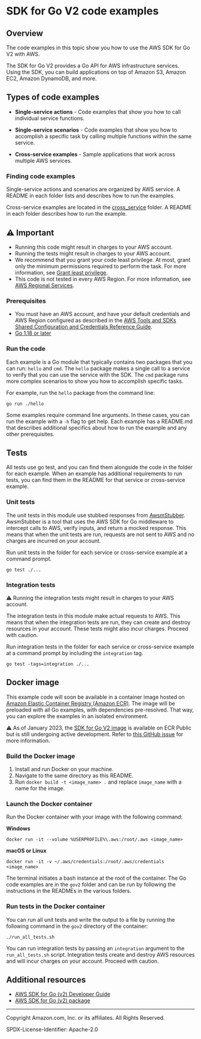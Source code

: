 # SDK for Go V2 code examples

## Overview

The code examples in this topic show you how to use the AWS SDK for Go V2 with AWS. 

The SDK for Go V2 provides a Go API for AWS infrastructure services. Using the 
SDK, you can build applications on top of Amazon S3, Amazon EC2, Amazon DynamoDB, 
and more.

## Types of code examples

* **Single-service actions** - Code examples that show you how to call individual 
  service functions.

* **Single-service scenarios** - Code examples that show you how to accomplish a 
  specific task by calling multiple functions within the same service.

* **Cross-service examples** - Sample applications that work across multiple AWS 
  services.

### Finding code examples

Single-service actions and scenarios are organized by AWS service. 
A README in each folder lists and describes how to run the examples.

Cross-service examples are located in the [cross_service](cross_service) folder. 
A README in each folder describes how to run the example.

## ⚠️ Important

* Running this code might result in charges to your AWS account. 
* Running the tests might result in charges to your AWS account.
* We recommend that you grant your code least privilege. At most, grant only the 
  minimum permissions required to perform the task. For more information, see 
  [Grant least privilege](https://docs.aws.amazon.com/IAM/latest/UserGuide/best-practices.html#grant-least-privilege). 
* This code is not tested in every AWS Region. For more information, 
  see [AWS Regional Services](https://aws.amazon.com/about-aws/global-infrastructure/regional-product-services).

### Prerequisites

* You must have an AWS account, and have your default credentials and AWS Region
  configured as described in the
  [AWS Tools and SDKs Shared Configuration and Credentials Reference Guide](https://docs.aws.amazon.com/credref/latest/refdocs/creds-config-files.html).
* [Go 1.18 or later](https://go.dev/doc/install)

### Run the code

Each example is a Go module that typically contains two packages that you can run: 
`hello` and `cmd`. The `hello` package makes a single call to a service to verify that you 
can use the service with the SDK. The `cmd` package runs more complex scenarios
to show you how to accomplish specific tasks.

For example, run the `hello` package from the command line:

```
go run ./hello
```

Some examples require command line arguments. In these cases, you can run the example
with a `-h` flag to get help. Each example has a README.md that describes additional 
specifics about how to run the example and any other prerequisites. 

## Tests

All tests use go test, and you can find them alongside the code in the folder for each 
example. When an example has additional requirements to run tests, you can find them 
in the README for that service or cross-service example.

### Unit tests

The unit tests in this module use stubbed responses from [AwsmStubber](testtools/awsm_stubber.go).
AwsmStubber is a tool that uses the AWS SDK for Go middleware to intercept calls to
AWS, verify inputs, and return a mocked response. This means that when the unit tests 
are run, requests are not sent to AWS and no charges are incurred on your account.

Run unit tests in the folder for each service or cross-service example at a command
prompt.

```
go test ./...
```

### Integration tests

⚠️ Running the integration tests might result in charges to your AWS account.

The integration tests in this module make actual requests to AWS. This means that when
the integration tests are run, they can create and destroy resources in your account.
These tests might also incur charges. Proceed with caution.

Run integration tests in the folder for each service or cross-service example at a
command prompt by including the `integration` tag.

```
go test -tags=integration ./...
```

## Docker image

This example code will soon be available in a container image
hosted on [Amazon Elastic Container Registry (Amazon ECR)](https://docs.aws.amazon.com/AmazonECR/latest/userguide/what-is-ecr.html). 
The image will be preloaded with all Go examples, with dependencies pre-resolved. 
That way, you can explore the examples in an isolated environment.

⚠️ As of January 2023, the [SDK for Go V2 image](https://gallery.ecr.aws/b4v4v1s0/gov2) is available on ECR Public 
but is still undergoing active development. Refer to [this GitHub issue](https://github.com/awsdocs/aws-doc-sdk-examples/issues/4125)
for more information.

### Build the Docker image

1. Install and run Docker on your machine.
2. Navigate to the same directory as this README.
3. Run `docker build -t <image_name> .` and replace `image_name` with a name for the image.

### Launch the Docker container

Run the Docker container with your image with the following command:

**Windows**

```
docker run -it --volume %USERPROFILE%\.aws:/root/.aws <image_name>
```

**macOS or Linux**
```
docker run -it -v ~/.aws/credentials:/root/.aws/credentials <image_name>
```

The terminal initiates a bash instance at the root of the container.
The Go code examples are in the `gov2` folder and can be run by following
the instructions in the READMEs in the various folders.

### Run tests in the Docker container

You can run all unit tests and write the output to a file by running the following command
in the `gov2` directory of the container:  

```
./run_all_tests.sh
```

You can run integration tests by passing an `integration` argument to the `run_all_tests.sh` 
script. Integration tests create and destroy AWS resources and will incur charges on your account.
Proceed with caution. 

## Additional resources

* [AWS SDK for Go (v2) Developer Guide](https://aws.github.io/aws-sdk-go-v2/docs/)
* [AWS SDK for Go (v2) package](https://pkg.go.dev/github.com/aws/aws-sdk-go-v2)

---

Copyright Amazon.com, Inc. or its affiliates. All Rights Reserved.

SPDX-License-Identifier: Apache-2.0
